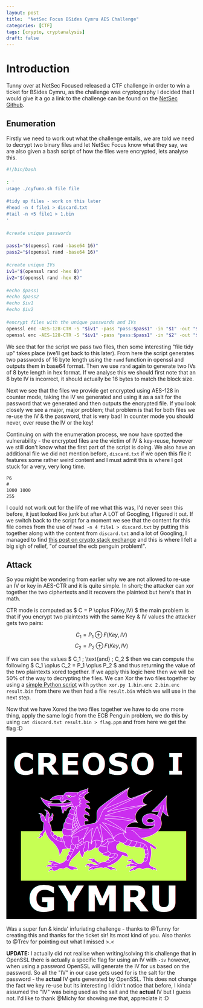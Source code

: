 ```yaml
---
layout: post
title:  "NetSec Focus BSides Cymru AES Challenge"
categories: [CTF]
tags: [crypto, cryptanalysis]
draft: false
---
```


# Introduction

Tunny over at NetSec Focused released a CTF challenge in order to win a ticket for BSides Cymru, as the challenge was cryptography I decided that I would give it a go a link to the challenge can be found on the [NetSec Github](https://github.com/NetSec-Focus/bsides-cymru-ctf).

## Enumeration

Firstly we need to work out what the challenge entails, we are told we need to decrypt two binary files and let NetSec Focus know what they say, we are also given a bash script of how the files were encrypted, lets analyse this.

```bash
#!/bin/bash

: '
usage ./cyfuno.sh file file

#tidy up files - work on this later
#head -n 4 file1 > discard.txt
#tail -n +5 file1 > 1.bin
'

#create unique passwords

pass1="$(openssl rand -base64 16)"
pass2="$(openssl rand -base64 16)"

#create unique IVs
iv1="$(openssl rand -hex 8)"
iv2="$(openssl rand -hex 8)"

#echo $pass1
#echo $pass2
#echo $iv1
#echo $iv2

#encrypt files with the unique passwords and IVs
openssl enc -AES-128-CTR -S "$iv1" -pass "pass:$pass1" -in "$1" -out "$1.enc"
openssl enc -AES-128-CTR -S "$iv1" -pass "pass:$pass1" -in "$2" -out "$2.enc"
```

We see that for the script we pass two files, then some interesting "file tidy up" takes place (we'll get back to this later). From here the script generates two passwords of 16 byte length using the `rand` function in openssl and outputs them in base64 format. Then we use `rand` again to generate two IVs of 8 byte length in hex format. If we analyse this we should first note that an 8 byte IV is incorrect, it should actually be 16 bytes to match the block size.

Next we see that the files we provide get encrypted using AES-128 in counter mode, taking the IV we generated and using it as a salt for the password that we generated and then outputs the encrypted file. If you look closely we see a major, major problem; that problem is that for both files we re-use the IV & the password, that is very bad! In counter mode you should never, ever reuse the IV or the key!

Continuing on with the enumeration process, we now have spotted the vulnerability - the encrypted files are the victim of IV & key-reuse, however we still don't know what the first part of the script is doing. We also have an additional file we did not mention before, `discard.txt` if we open this file it features some rather weird content and I must admit this is where I got stuck for a very, very long time.

```
P6
# 
1000 1000
255
```

I could not work out for the life of me what this was, I'd never seen this before, it just looked like junk but after A LOT of Googling, I figured it out. If we switch back to the script for a moment we see that the content for this file comes from the use of `head -n 4 file1 > discard.txt` by putting this together along with the content from `discard.txt` and a lot of Googling, I managed to find [this post on crypto stack exchange](https://crypto.stackexchange.com/questions/63145/variation-on-the-ecb-penguin-problem?rq=1) and this is where I felt a big sigh of relief, "of course! the ecb penguin problem!".

## Attack

So you might be wondering from earlier why we are not allowed to re-use an IV or key in AES-CTR and it is quite simple. In short; the attacker can xor together the two ciphertexts and it recovers the plaintext but here's that in math.

CTR mode is computed as $ C = P \oplus F(Key,IV) $ the main problem is that if you encrypt two plaintexts with the same Key & IV values the attacker gets two pairs:

$$ C_1 = P_1 \oplus F(Key, IV) $$
$$ C_2 = P_2 \oplus F(Key, IV) $$

If we can see the values $ C_1 \; \text{and} \; C_2 $ then we can compute the following $ C_1 \oplus C_2 = P_1 \oplus P_2 $ and thus returning the value of the two plaintexts xored together. If we apply this logic here then we will be 50% of the way to decrypting the files. We can Xor the two files together by using a [simple Python script](https://www.megabeets.net/xor-files-python/) with `python xor.py 1.bin.enc 2.bin.enc result.bin` from there we then had a file `result.bin` which we will use in the next step.

Now that we have Xored the two files together we have to do one more thing, apply the same logic from the ECB Penguin problem, we do this by using `cat discard.txt result.bin > flag.ppm` and from here we get the flag :D

![Flag](/assets/images/NetSecFocus-CTF/flag.png)

Was a super fun & kinda' infuriating challenge - thanks to @Tunny for creating this and thanks for the ticket sir! Its most kind of you. Also thanks to @Trev for pointing out what I missed >.<

**UPDATE:** I actually did not realise when writing/solving this challenge that in OpenSSL there is actually a specific flag for using an IV with `-iv` however, when using a password OpenSSL will generate the IV for us based on the password. So all the "IV" in our case gets used for is the salt for the password - the **actual** IV gets generated by OpenSSL. This does not change the fact we key re-use but its interesting I didn't notice that before, I kinda' assumed the "IV" was being used as the salt and the **actual** IV but I guess not. I'd like to thank @Michy for showing me that, appreciate it :D

